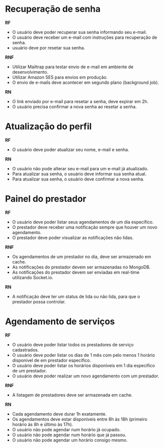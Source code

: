 # Recuperação de senha

**RF**

-   O usuário deve poder recuperar sua senha informando seu e-mail.
-   O usuário deve receber um e-mail com instruções para recuperação de senha.
-   usuário deve por resetar sua senha.

**RNF**

-   Utilizar Mailtrap para testar envio de e-mail em ambiente de desenvolvimento.
-   Utilizar Amazon SES para envios em produção.
-   O envio de e-mails deve acontecer em segundo plano (background job).

**RN**

-   O link enviado por e-mail para resetar a senha, deve expirar em 2h.
-   O usuário precisa confirmar a nova senha ao resetar a senha.

# Atualização do perfil

**RF**

-   O usuário deve poder atualizar seu nome, e-mail e senha.

**RN**

-   O usuário não pode alterar seu e-mail para um e-mail já atualizado.
-   Para atualizar sua senha, o usuário deve informar sua senha atual.
-   Para atualizar sua senha, o usuário deve confirmar a nova senha.

# Painel do prestador

**RF**

-   O usuário deve poder listar seus agendamentos de um dia específico.
-   O prestador deve receber uma notificação sempre que houver um novo agendamento.
-   O prestador deve poder visualizar as notificações não lidas.

**RNF**

-   Os agendamentos de um prestador no dia, deve ser armazenado em cache.
-   As notificações do prestador devem ser armazenadas no MongoDB.
-   As notificações do prestador devem ser enviadas em real-time utilizando Socket.io.

**RN**

-   A notificação deve ter um status de lida ou não lida, para que o prestador possa controlar.

# Agendamento de serviços

**RF**

-   O usuário deve poder listar todos os prestadores de serviço cadastrados.
-   O usuário deve poder listar os dias de 1 mês com pelo menos 1 horário disponível de em prestador específico.
-   O usuário deve poder listar os horários disponíveis em 1 dia específico de um prestador.
-   O usuário deve poder realizar um novo agendamento com um prestador.

**RNF**

-   A listagem de prestadores deve ser armazenada em cache.

**RN**

-   Cada agendamento deve durar 1h exatamente.
-   Os agendamentos deve estar disponíveis entre 8h às 18h (primeiro horário às 8h e último às 17h).
-   O usuário não pode agendar num horário já ocupado.
-   O usuário não pode agendar num horário que já passou.
-   O usuário não pode agendar um horário consigo mesmo.
